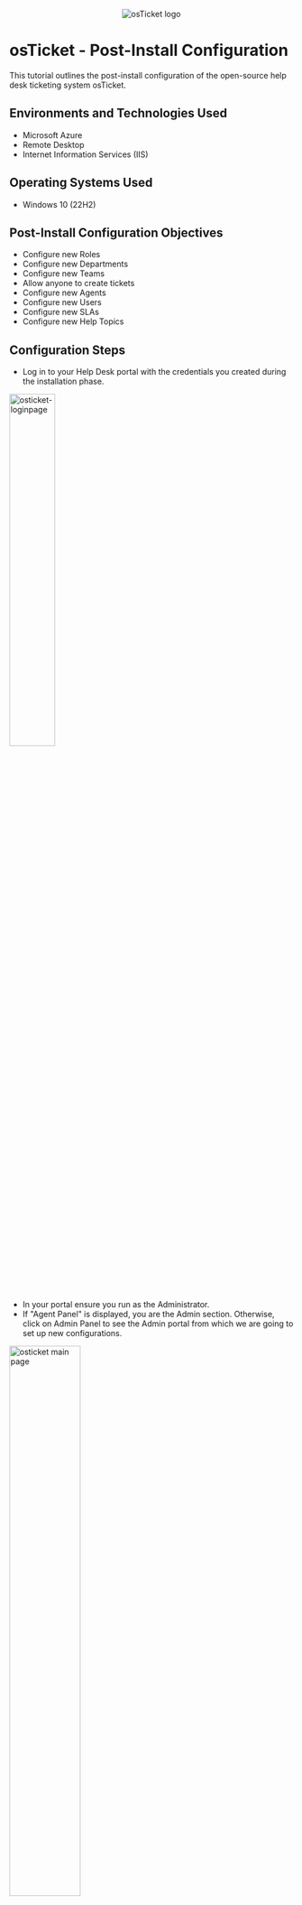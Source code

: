 <p align="center">
<img src="https://i.imgur.com/Clzj7Xs.png" alt="osTicket logo"/>
</p>

# osTicket - Post-Install Configuration
This tutorial outlines the post-install configuration of the open-source help desk ticketing system osTicket.
<br>

## Environments and Technologies Used
- Microsoft Azure
- Remote Desktop
- Internet Information Services (IIS)

## Operating Systems Used
- Windows 10 (22H2)

## Post-Install Configuration Objectives
- Configure new Roles
- Configure new Departments
- Configure new Teams
- Allow anyone to create tickets
- Configure new Agents
- Configure new Users
- Configure new SLAs
- Configure new Help Topics

## Configuration Steps
- Log in to your Help Desk portal with the credentials you created during the installation phase.
<p>
<img src="https://github.com/cesarcsaenz/osticket-postinstall/assets/153584649/4640181f-bd87-498c-9778-d70cc3ce166d" height="40%" width="40%" alt="osticket-loginpage"/>
</p>
<br>

- In your portal ensure you run as the Administrator.
- If "Agent Panel" is displayed, you are the Admin section. Otherwise, click on Admin Panel to see the Admin portal from which we are going to set up new configurations.
</p>
<img src="https://github.com/cesarcsaenz/osticket-postinstall/assets/153584649/a710cc49-8ca9-487e-b20d-65087b312be5" height="50%" width="50%" alt="osticket main page"/>
</p>
<br>

### >1. CONFIGURE NEW ROLES
- On the Admin Panel, go to Agents > Roles > Add New Role.
</p>
<img src="https://github.com/cesarcsaenz/osticket-postinstall/assets/153584649/32e93894-ddff-4856-9594-09288cbcf262" height="50%" width="50%" alt="New roles configuration"/>
</p>
<br>

- Name it "System Administrator".
</p>
<img src="https://github.com/cesarcsaenz/osticket-postinstall/assets/153584649/619a2ce4-c2a7-45d0-a739-7a5fd5a6078c" height="50%" width="50%" alt="New roles configuration"/>
</p>
<br>


- You may edit its permission tickets settings: Permissions > Tickets and, permission tasks settings: Permissions > Tasks
</p>
<img src="https://github.com/cesarcsaenz/osticket-postinstall/assets/153584649/de38175a-e7e5-47fa-bcc7-3e5c0f1326ef" height="40%" width="40%" alt="New roles configuration"/>
<img src="https://github.com/cesarcsaenz/osticket-postinstall/assets/153584649/619c8d0a-783c-4a06-b2cb-fc315002d3a0" height="40%" width="40%" alt="New roles configuration"/>
</p>
<br>

### 2. CONFIGURE NEW DEPARTMENTS
- On the Admin Panel, go to Agents > Departments > Add New Role.
</p>
<img src="https://github.com/cesarcsaenz/osticket-postinstall/assets/153584649/edf4f19e-69c3-4c1e-bf0a-a64b22135c7d" height="50%" width="50%" alt="New Department configuration"/>
</p>
<br>

- Name it "System Administrators" and keep its default settings.
</p>
<img src="https://github.com/cesarcsaenz/osticket-postinstall/assets/153584649/50ed866d-d80a-4d28-802d-a38baf2577f1" height="50%" width="50%" alt="New department configuration"/>
</p>
<br>

### 3. CONFIGURE NEW TEAMS
- Still on the Admin Panel, go to Agents > Teams > Add New Teams. Name it "System Administrator".
</p>
<img src="https://github.com/cesarcsaenz/osticket-postinstall/assets/153584649/1fa4933f-a161-4f0e-8588-26157e390540" height="50%" width="50%" alt="New Teams configuration"/>
</p>
<br>

- Name it however you like. I named mine "Level II Support", that'll handle more important matters.
</p>
<img src="https://github.com/cesarcsaenz/osticket-postinstall/assets/153584649/e10a69af-924e-4041-8c09-1f47c99273b0)" height="50%" width="50%" alt="New Teams configuration"/>
</p>
<br>

- I also set myself as a member of the Level II Support Department.
- I moved to the neighboring tab " Member", clicked on my name and "Add".
</p>
<img src="https://github.com/cesarcsaenz/osticket-postinstall/assets/153584649/50d730bc-f9c3-4108-a5ae-f53007d1407f" height="50%" width="50%" alt="New Team configuration"/>
</p>
<br>

### 4. ALLOW ANYONE TO CREATE A TICKET
- On the Admin Panel, go to Agents > Settings > User, and allow anyone to create tickets. Make sure you also check that registration is required.
</p>
<img src="https://github.com/cesarcsaenz/osticket-postinstall/assets/153584649/478669fd-2e87-4734-b3b2-33a71dedd561" height="50%" width="50%" alt="New tickets creation"/>
</p>
<br>

### 5. CONFIGURE NEW AGENTS (WORKERS
- On the Admin Panel, go to Agents > Add New Agent.
- Create two agents: John Clear and Jane Doe.
</p>
<img src="https://github.com/cesarcsaenz/osticket-postinstall/assets/153584649/88b17f51-15e3-4e4a-a530-f50598004bb8" height="50%" width="50%" alt="New agents configuration"/>
</p>
<br>

- Register John's full name and email address where users may reach him.
- Then set his login credentials by setting a new password. Click "password".
</p>
<img src="https://github.com/cesarcsaenz/osticket-postinstall/assets/153584649/73b35d7b-5101-484b-ab32-6e36a5a16309" height="50%" width="50%" alt="New agents configuration"/>
</p>
<br>

- When setting John's or an agent's password, uncheck the email confirmation prompt.
</p>
<img src="https://github.com/cesarcsaenz/osticket-postinstall/assets/153584649/03880f73-5daf-4cd3-bf38-1fdd4067cd25" height="50%" width="50%" alt="New agents configuration"/>
</p>
<br>

- You may configure your agent's permissions, assign your agent a department, a role as well, using the neighborings tabs.
</p>
<img src="https://github.com/cesarcsaenz/osticket-postinstall/assets/153584649/8247002a-069b-405f-801b-dd5eda9ba917" height="40%" width="40%" alt="New agents configuration"/>
<img src="https://github.com/cesarcsaenz/osticket-postinstall/assets/153584649/7f781f4c-ace6-48d9-90ac-4c0731e28efa" height="40%" width="40%" alt="New agents configuration"/>
</p>
<br>

- The new agents' list.
/p>
<img src="https://github.com/cesarcsaenz/osticket-postinstall/assets/153584649/526b842f-4f58-4011-8fad-c693bc4aea36" height="50%" width="50%" alt="New agents configuration"/>
</p>
<br>

### >6. CONFIGURE NEW USERS (CUSTOMERS)
- Switch to Agent Panel by clicking on "Agent Panel".
</p>
<img src="https://github.com/cesarcsaenz/osticket-postinstall/assets/153584649/68aa09b6-cf3c-4d0e-8293-c8f6939def6f" height="50%" width="50%" alt="New USERS configuration"/>
</p>
<br>

- Create two users, or you can create as many as you want.
</p>
<img src="https://github.com/cesarcsaenz/osticket-postinstall/assets/153584649/b13a2be4-6a5f-45b8-8e9a-b81b8a4be075" height="50%" width="50%" alt="New users configuration"/>
</p>
<br>

- On the Agent Panel, go to Users > Add New User.
</p>
<img src="https://github.com/cesarcsaenz/osticket-postinstall/assets/153584649/001288ad-ca95-4f2c-b2f4-a268aca12873" height="50%" width="50%" alt="New users configuration"/>
</p>
<br>

- I created Teddy's profile and followed the same procedure with Suszy's. Then I click on "Add User".
</p>
<img src="https://github.com/cesarcsaenz/osticket-postinstall/assets/153584649/e1380541-5b8b-4b1c-aa5a-1af0b0638ea0" height="50%" width="50%" alt="New users configuration"/>
</p>
<br>

### 7. CONFIGURE NEW SLA
- Back to the Admin Panel, go to Manage > SLA > Add SLA plan
</p>
<img src="https://github.com/cesarcsaenz/osticket-postinstall/assets/153584649/005f48a5-aa79-42d7-9f98-3608a67fd875" height="50%" width="50%" alt="New SLA configuration"/>
</p>
<br>

- Create 3 SLAs (SEV-A, SEV-B, SEV-C) with varying severity and deadlines to solving issues.
- SEV-A is considered the most pressent issues that may severely impact the business operations. Set its SLA to 1 hour.
</p>
<img src="https://github.com/cesarcsaenz/osticket-postinstall/assets/153584649/42f6b3f4-3c3e-4caa-9607-f8fb91cf8be2" height="50%" width="50%" alt="New SLA configuration"/>
</p>
<br>

 - Set SEV-B and SEV-C of decreasing importance and with a more generous SLA, as shown.
 - 4 hours on a 24/7 schedule for SEV-B and 8 hours on business hours for SEV-C matters.
</p>
<img src="https://github.com/cesarcsaenz/osticket-postinstall/assets/153584649/3104ec3a-5d25-4de0-b025-5d68cdda9c84" height="50%" width="50%" alt="New SLA configuration"/>
</p>
<br>

### 8. CONFIGURE HELP TOPICS
- On the Admin Panel, go to Agents > Manage > Help Topics > Add New Help Topic.
</p>
<img src="https://github.com/cesarcsaenz/osticket-postinstall/assets/153584649/83fcf39c-f88b-4a51-8708-44f6458a4230" height="50%" width="50%" alt="New Help Topics configuration"/>
</p>
<br>

- Name it "Business Critical Outage" which is the most pressing issue. (You can name yours as you like).
</p>
<img src="https://github.com/cesarcsaenz/osticket-postinstall/assets/153584649/ec9cd70c-31a2-4cb5-abc6-1cd8f9e36f3a" height="50%" width="50%" alt="New Help Topics configuration"/>
</p>
<br>

- Click the "New Ticket Options" the tab next to the "Help Topic information" tab you've entered your help topic's name.
- Assign it a SLA group. Due to the severity of a business outage, I assigned it to SEV-A thus has 1 hour to be addressed and solved.
</p>
<img src="https://github.com/cesarcsaenz/osticket-postinstall/assets/153584649/ea8e62b8-139b-4573-83d5-8d4dfb3f226e" height="50%" width="50%" alt="New Help Topics configuration"/>
</p>
<br>

- I also assigned this type of issue to a particular worker (here John).
</p>
<img src="https://github.com/cesarcsaenz/osticket-postinstall/assets/153584649/136f0d07-a92d-495c-83ba-efe496b4754f" height="50%" width="50%" alt="New Help Topics configuration"/>
</p>
<br>

## osTicket Documentation
Links to Documentation in osTicket for the configurations above:

- [Roles](https://docs.osticket.com/en/latest/Admin/Agents/Roles.html)
- [Departments](https://docs.osticket.com/en/latest/Admin/Agents/Departments.html)
- [Teams](https://docs.osticket.com/en/latest/Admin/Agents/Teams.html)
- [Agents](https://docs.osticket.com/en/latest/Admin/Agents/Agents.html)
- [Users](https://docs.osticket.com/en/latest/Agent/Users/User%20Directory.html)
- [SLA](https://docs.osticket.com/en/latest/Admin/Manage/SLA%20Plans.html)
- [Help Topics](https://docs.osticket.com/en/latest/Admin/Manage/Help%20Topic.html)
